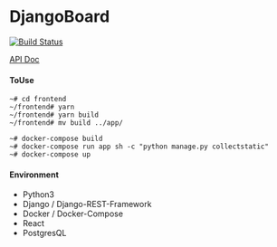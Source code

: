 # DjangoBoard

[![Build Status](https://travis-ci.org/joojaeyoon/DjangoBoard.svg?branch=master)](https://travis-ci.org/joojaeyoon/DjangoBoard)

[API Doc](api_doc.md)


#### ToUse

```
~# cd frontend
~/frontend# yarn
~/frontend# yarn build
~/frontend# mv build ../app/

~# docker-compose build
~# docker-compose run app sh -c "python manage.py collectstatic"
~# docker-compose up
```

#### Environment

- Python3
- Django / Django-REST-Framework
- Docker / Docker-Compose
- React
- PostgresQL
